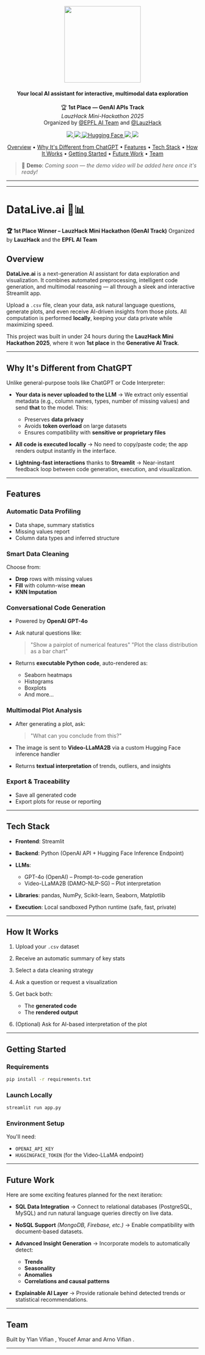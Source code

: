
<h1 align="center">
  <br>
  <img src="![image](https://github.com/user-attachments/assets/dedb44b1-8cba-418b-97a8-0b63f6c0e187)" width="200">
  <br>
</h1>

<h4 align="center">Your local AI assistant for interactive, multimodal data exploration</h4>

<p align="center">
  🏆 <strong>1st Place — GenAI APIs Track</strong><br>
  <em>LauzHack Mini-Hackathon 2025</em><br>
  Organized by <a href="https://www.epfl.ch/labs/">@EPFL AI Team</a> and <a href="https://www.lauzhack.com/">@LauzHack</a>
</p>

<p align="center">
  <a href="https://streamlit.io">
    <img src="https://img.shields.io/badge/Frontend-Streamlit-ff4b4b?logo=streamlit&logoColor=white">
  </a>
  <a href="https://openai.com/api/">
    <img src="https://img.shields.io/badge/API-OpenAI GPT--4o-blue?logo=openai">
  </a>
  <a href="https://huggingface.co" target="_blank">
    <img src="https://img.shields.io/badge/API-HuggingFace-yellow.svg?logo=huggingface&logoColor=white" alt="Hugging Face">
  </a>
  <a href="https://www.python.org">
    <img src="https://img.shields.io/badge/Python-3.10-blue.svg?logo=python&logoColor=white">
  </a>
  <a href="https://github.com/psf/black">
    <img src="https://img.shields.io/badge/code%20style-black-000000.svg">
  </a>
</p>

<p align="center">
  <a href="#overview">Overview</a> •
  <a href="#features">Why It's Different from ChatGPT</a> •
  <a href="#features">Features</a> •
  <a href="#features">Tech Stack</a> •
  <a href="#how-it-works">How It Works</a> •
  <a href="#getting-started">Getting Started</a> •
  <a href="#future-work">Future Work</a> •
  <a href="#team">Team</a>
</p>

> 🎥 **Demo**: *Coming soon — the demo video will be added here once it's ready!*

---
---

# DataLive.ai 🧠📊

**🏆 1st Place Winner – LauzHack Mini Hackathon (GenAI Track)**
Organized by **LauzHack** and the **EPFL AI Team**

## Overview

**DataLive.ai** is a next-generation AI assistant for data exploration and visualization. It combines automated preprocessing, intelligent code generation, and multimodal reasoning — all through a sleek and interactive Streamlit app.

Upload a `.csv` file, clean your data, ask natural language questions, generate plots, and even receive AI-driven insights from those plots. All computation is performed **locally**, keeping your data private while maximizing speed.

This project was built in under 24 hours during the **LauzHack Mini Hackathon 2025**, where it won **1st place** in the **Generative AI Track**.

---

## Why It's Different from ChatGPT

Unlike general-purpose tools like ChatGPT or Code Interpreter:

* **Your data is never uploaded to the LLM**
  → We extract only essential metadata (e.g., column names, types, number of missing values) and send **that** to the model. This:

  * Preserves **data privacy**
  * Avoids **token overload** on large datasets
  * Ensures compatibility with **sensitive or proprietary files**

* **All code is executed locally**
  → No need to copy/paste code; the app renders output instantly in the interface.

* **Lightning-fast interactions** thanks to **Streamlit**
  → Near-instant feedback loop between code generation, execution, and visualization.

---

## Features

###  Automatic Data Profiling

* Data shape, summary statistics
* Missing values report
* Column data types and inferred structure

###  Smart Data Cleaning

Choose from:

* **Drop** rows with missing values
* **Fill** with column-wise **mean**
* **KNN Imputation**

###  Conversational Code Generation

* Powered by **OpenAI GPT-4o**

* Ask natural questions like:

  > "Show a pairplot of numerical features"
  > "Plot the class distribution as a bar chart"

* Returns **executable Python code**, auto-rendered as:

  * Seaborn heatmaps
  * Histograms
  * Boxplots
  * And more...

###  Multimodal Plot Analysis

* After generating a plot, ask:

  > "What can you conclude from this?"

* The image is sent to **Video-LLaMA2B** via a custom Hugging Face inference handler

* Returns **textual interpretation** of trends, outliers, and insights

###  Export & Traceability

* Save all generated code
* Export plots for reuse or reporting

---

## Tech Stack

* **Frontend**: Streamlit
* **Backend**: Python (OpenAI API + Hugging Face Inference Endpoint)
* **LLMs**:

  * GPT-4o (OpenAI) – Prompt-to-code generation
  * Video-LLaMA2B (DAMO-NLP-SG) – Plot interpretation
* **Libraries**: pandas, NumPy, Scikit-learn, Seaborn, Matplotlib
* **Execution**: Local sandboxed Python runtime (safe, fast, private)

---

## How It Works

1. Upload your `.csv` dataset
2. Receive an automatic summary of key stats
3. Select a data cleaning strategy
4. Ask a question or request a visualization
5. Get back both:

   * The **generated code**
   * The **rendered output**
6. (Optional) Ask for AI-based interpretation of the plot

---

## Getting Started

### Requirements

```bash
pip install -r requirements.txt
```

### Launch Locally

```bash
streamlit run app.py
```

### Environment Setup

You'll need:

* `OPENAI_API_KEY`
* `HUGGINGFACE_TOKEN` (for the Video-LLaMA endpoint)

---

## Future Work

Here are some exciting features planned for the next iteration:

* **SQL Data Integration**
  → Connect to relational databases (PostgreSQL, MySQL) and run natural language queries directly on live data.

* **NoSQL Support** *(MongoDB, Firebase, etc.)*
  → Enable compatibility with document-based datasets.

* **Advanced Insight Generation**
  → Incorporate models to automatically detect:

  * **Trends**
  * **Seasonality**
  * **Anomalies**
  * **Correlations and causal patterns**

* **Explainable AI Layer**
  → Provide rationale behind detected trends or statistical recommendations.

---

## Team

Built by Ylan Vifian , Youcef Amar and Arno Vifian .

---

